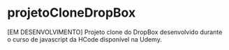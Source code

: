 # projetoCloneDropBox
 [EM DESENVOLVIMENTO] Projeto clone do DropBox desenvolvido durante o curso de javascript da HCode disponível na Udemy.
